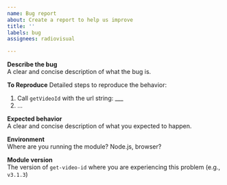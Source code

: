 ```yaml
---
name: Bug report
about: Create a report to help us improve
title: ''
labels: bug
assignees: radiovisual

---
```


**Describe the bug**  
A clear and concise description of what the bug is.

**To Reproduce**
Detailed steps to reproduce the behavior:
1. Call `getVideoId` with the url string: ___
2. ...

**Expected behavior**  
A clear and concise description of what you expected to happen.

**Environment**  
Where are you running the module? Node.js, browser?

**Module version**  
The version of `get-video-id` where you are experiencing this problem (e.g., `v3.1.3`)
